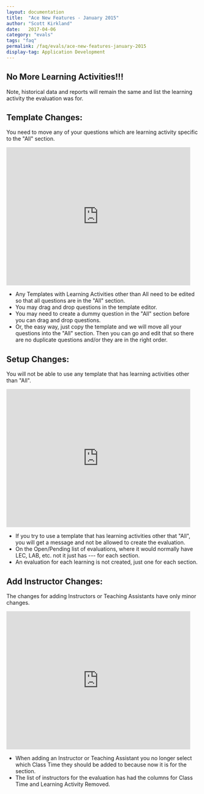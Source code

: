 ```yaml
---
layout: documentation
title:  "Ace New Features - January 2015"
author: "Scott Kirkland"
date:   2017-04-06
category: "evals"
tags: "faq"
permalink: /faq/evals/ace-new-features-january-2015
display-tag: Application Development
---
```


## No More Learning Activities!!!

Note, historical data and reports will remain the same and list the learning activity the evaluation was for.

## Template Changes:
You need to move any of your questions which are learning activity specific to the "All" section.

<iframe width="480" height="360" src="http://www.youtube.com/embed/Ko_DDdHW1D8" frameborder="0"> </iframe>

- Any Templates with Learning Activities other than All need to be edited so that all questions are in the "All" section.
- You may drag and drop questions in the template editor.
- You may need to create a dummy question in the "All" section before you can drag and drop questions.
- Or, the easy way, just copy the template and we will move all your questions into the "All" section. Then you can go and edit that so there are no duplicate questions and/or they are in the right order.

## Setup Changes:

You will not be able to use any template that has learning activities other than "All".

<iframe width="480" height="360" src="http://www.youtube.com/embed/uqTUgcyKofI" frameborder="0"> </iframe>

- If you try to use a template that has learning activities other that "All", you will get a message and not be allowed to create the evaluation.
- On the Open/Pending list of evaluations, where it would normally have LEC, LAB, etc. not it just has --- for each section. 
- An evaluation for each learning is not created, just one for each section.

## Add Instructor Changes:

The changes for adding Instructors or Teaching Assistants have only minor changes.

<iframe width="480" height="360" src="http://www.youtube.com/embed/EwN3nVQVXLg" frameborder="0"> </iframe>

- When adding an Instructor or Teaching Assistant you no longer select which Class Time they should be added to because now it is for the section.
- The list of instructors for the evaluation has had the columns for Class Time and Learning Activity Removed.
